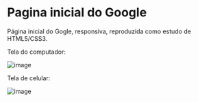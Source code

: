 # Pagina inicial do Google
Página inicial do Gogle, responsiva, reproduzida como estudo de HTML5/CSS3.

Tela do computador:

![image](https://user-images.githubusercontent.com/105018656/167724716-4168567e-d18d-463a-be19-b7be2ee115e7.png)

Tela de celular:

![image](https://user-images.githubusercontent.com/105018656/167724950-353e3596-2441-4625-bd73-aa080cc96ce1.png)
